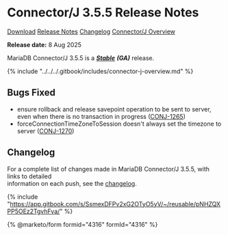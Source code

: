 # Connector/J 3.5.5 Release Notes

<a href="https://mariadb.com/downloads/connectors/connectors-data-access/java8-connector" class="button primary">Download</a> <a href="3.5.5.md" class="button secondary">Release Notes</a> <a href="../changelogs/3.5/3.5.5.md" class="button secondary">Changelog</a> <a href="https://app.gitbook.com/s/CjGYMsT2MVP4nd3IyW2L/mariadb-connector-j/about-mariadb-connector-j" class="button secondary">Connector/J Overview</a>

**Release date:** 8 Aug 2025

MariaDB Connector/J 3.5.5 is a [_**Stable**_](../../../community-server/about/release-criteria.md) _**(GA)**_ release.

{% include "../../../.gitbook/includes/connector-j-overview.md" %}

## Bugs Fixed

* ensure rollback and release savepoint operation to be sent to server, even when there is no transaction in progress ([CONJ-1265](https://jira.mariadb.org/browse/CONJ-1265))
* forceConnectionTimeZoneToSession doesn't always set the timezone to server ([CONJ-1270](https://jira.mariadb.org/browse/CONJ-1270))

## Changelog

For a complete list of changes made in MariaDB Connector/J 3.5.5, with links to detailed\
information on each push, see the [changelog](../changelogs/3.5/3.5.5.md).

{% include "https://app.gitbook.com/s/SsmexDFPv2xG2OTyO5yV/~/reusable/pNHZQXPP5OEz2TgvhFva/" %}

{% @marketo/form formid="4316" formId="4316" %}
